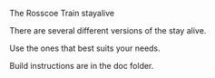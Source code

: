 The Rosscoe Train stayalive


There are several different versions of the stay alive.


Use the ones that best suits your needs.


Build instructions are in the doc folder.


